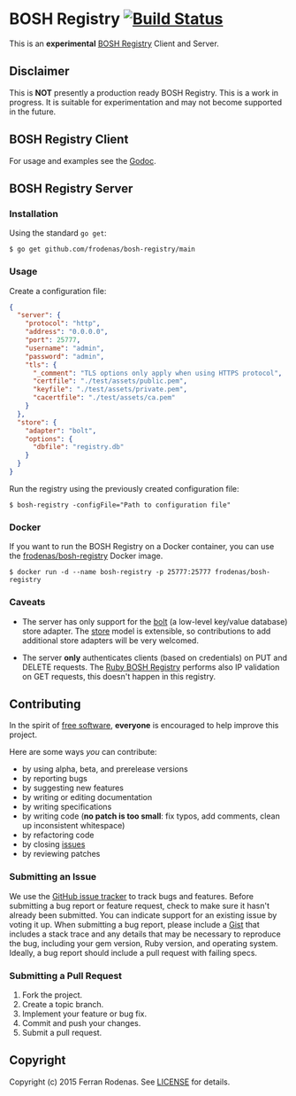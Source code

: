 # BOSH Registry [![Build Status](https://travis-ci.org/frodenas/bosh-registry.png)](https://travis-ci.org/frodenas/bosh-registry)

This is an **experimental** [BOSH Registry](http://bosh.io/docs/bosh-components.html#registry) Client and Server.

## Disclaimer

This is **NOT** presently a production ready BOSH Registry. This is a work in progress. It is suitable for experimentation and may not become supported in the future.

## BOSH Registry Client

For usage and examples see the [Godoc](https://godoc.org/github.com/frodenas/bosh-registry/client).

## BOSH Registry Server

### Installation

Using the standard `go get`:

```
$ go get github.com/frodenas/bosh-registry/main
```

### Usage

Create a configuration file:

```JSON
{
  "server": {
    "protocol": "http",
    "address": "0.0.0.0",
    "port": 25777,
    "username": "admin",
    "password": "admin",
    "tls": {
      "_comment": "TLS options only apply when using HTTPS protocol",
      "certfile": "./test/assets/public.pem",
      "keyfile": "./test/assets/private.pem",
      "cacertfile": "./test/assets/ca.pem"
    }
  },
  "store": {
    "adapter": "bolt",
    "options": {
      "dbfile": "registry.db"
    }
  }
}
```

Run the registry using the previously created configuration file:

```
$ bosh-registry -configFile="Path to configuration file"
```

### Docker

If you want to run the BOSH Registry on a Docker container, you can use the [frodenas/bosh-registry](https://registry.hub.docker.com/u/frodenas/bosh-registry/) Docker image.

```
$ docker run -d --name bosh-registry -p 25777:25777 frodenas/bosh-registry
```


### Caveats

* The server has only support for the [bolt](https://github.com/boltdb/bolt) (a low-level key/value database) store adapter. The [store](https://github.com/frodenas/bosh-registry/blob/master/server/store/store.go) model is extensible, so contributions to add additional store adapters will be very welcomed.

* The server **only** authenticates clients (based on credentials) on PUT and DELETE requests. The [Ruby BOSH Registry](https://github.com/cloudfoundry/bosh/tree/master/bosh-registry) performs also IP validation on GET requests, this doesn't happen in this registry.

## Contributing

In the spirit of [free software](http://www.fsf.org/licensing/essays/free-sw.html), **everyone** is encouraged to help improve this project.

Here are some ways *you* can contribute:

* by using alpha, beta, and prerelease versions
* by reporting bugs
* by suggesting new features
* by writing or editing documentation
* by writing specifications
* by writing code (**no patch is too small**: fix typos, add comments, clean up inconsistent whitespace)
* by refactoring code
* by closing [issues](https://github.com/frodenas/bosh-registry/issues)
* by reviewing patches

### Submitting an Issue
We use the [GitHub issue tracker](https://github.com/frodenas/bosh-registry/issues) to track bugs and features.
Before submitting a bug report or feature request, check to make sure it hasn't already been submitted. You can indicate
support for an existing issue by voting it up. When submitting a bug report, please include a
[Gist](http://gist.github.com/) that includes a stack trace and any details that may be necessary to reproduce the bug,
including your gem version, Ruby version, and operating system. Ideally, a bug report should include a pull request with
 failing specs.

### Submitting a Pull Request

1. Fork the project.
2. Create a topic branch.
3. Implement your feature or bug fix.
4. Commit and push your changes.
5. Submit a pull request.

## Copyright

Copyright (c) 2015 Ferran Rodenas. See [LICENSE](https://github.com/frodenas/bosh-registry/blob/master/LICENSE) for details.
